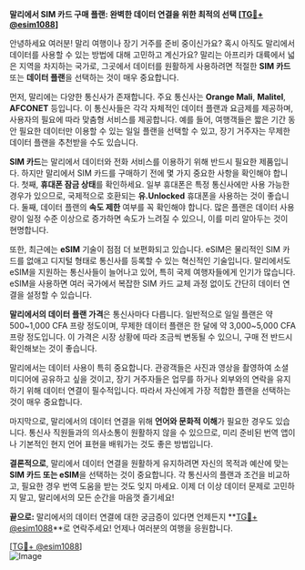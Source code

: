 **말리에서 SIM 카드 구매 플랜: 완벽한 데이터 연결을 위한 최적의 선택 [[TG💪+ @esim1088](https://t.me/s/esim1088)]**

안녕하세요 여러분! 말리 여행이나 장기 거주를 준비 중이신가요? 혹시 아직도 말리에서 데이터를 사용할 수 있는 방법에 대해 고민하고 계신가요? 말리는 아프리카 대륙에서 넓은 지역을 차지하는 국가로, 그곳에서 데이터를 원활하게 사용하려면 적절한 **SIM 카드** 또는 **데이터 플랜**을 선택하는 것이 매우 중요합니다.

먼저, 말리에는 다양한 통신사가 존재합니다. 주요 통신사는 **Orange Mali**, **Malitel**, **AFCONET** 등입니다. 이 통신사들은 각각 자체적인 데이터 플랜과 요금제를 제공하며, 사용자의 필요에 따라 맞춤형 서비스를 제공합니다. 예를 들어, 여행객들은 짧은 기간 동안 필요한 데이터만 이용할 수 있는 일일 플랜을 선택할 수 있고, 장기 거주자는 무제한 데이터 플랜을 추천받을 수도 있습니다.

**SIM 카드**는 말리에서 데이터와 전화 서비스를 이용하기 위해 반드시 필요한 제품입니다. 하지만 말리에서 SIM 카드를 구매하기 전에 몇 가지 중요한 사항을 확인해야 합니다. 첫째, **휴대폰 잠금 상태**를 확인하세요. 일부 휴대폰은 특정 통신사에만 사용 가능한 경우가 있으므로, 국제적으로 호환되는 **유.Unlocked** 휴대폰을 사용하는 것이 좋습니다. 둘째, 데이터 플랜의 **속도 제한** 여부를 꼭 확인해야 합니다. 많은 플랜은 데이터 사용량이 일정 수준 이상으로 증가하면 속도가 느려질 수 있으니, 이를 미리 알아두는 것이 현명합니다.

또한, 최근에는 **eSIM** 기술이 점점 더 보편화되고 있습니다. eSIM은 물리적인 SIM 카드를 없애고 디지털 형태로 통신사를 등록할 수 있는 혁신적인 기술입니다. 말리에서도 eSIM을 지원하는 통신사들이 늘어나고 있어, 특히 국제 여행자들에게 인기가 많습니다. eSIM을 사용하면 여러 국가에서 복잡한 SIM 카드 교체 과정 없이도 간단히 데이터 연결을 설정할 수 있습니다.

**말리에서의 데이터 플랜 가격**은 통신사마다 다릅니다. 일반적으로 일일 플랜은 약 500~1,000 CFA 프랑 정도이며, 무제한 데이터 플랜은 한 달에 약 3,000~5,000 CFA 프랑 정도입니다. 이 가격은 시장 상황에 따라 조금씩 변동될 수 있으니, 구매 전 반드시 확인해보는 것이 좋습니다.

말리에서는 데이터 사용이 특히 중요합니다. 관광객들은 사진과 영상을 촬영하여 소셜 미디어에 공유하고 싶을 것이고, 장기 거주자들은 업무를 하거나 외부와의 연락을 유지하기 위해 데이터 연결이 필수적입니다. 따라서 자신에게 가장 적합한 플랜을 선택하는 것이 매우 중요합니다.

마지막으로, 말리에서의 데이터 연결을 위해 **언어와 문화적 이해**가 필요한 경우도 있습니다. 통신사 직원들과의 의사소통이 원활하지 않을 수 있으므로, 미리 준비된 번역 앱이나 기본적인 현지 언어 표현을 배워가는 것도 좋은 방법입니다.

**결론적으로**, 말리에서 데이터 연결을 원활하게 유지하려면 자신의 목적과 예산에 맞는 **SIM 카드 또는 eSIM**을 선택하는 것이 중요합니다. 각 통신사의 플랜과 조건을 비교하고, 필요한 경우 번역 도움을 받는 것도 잊지 마세요. 이제 더 이상 데이터 문제로 고민하지 말고, 말리에서의 모든 순간을 마음껏 즐기세요!

**끝으로:** 말리에서의 데이터 연결에 대한 궁금증이 있다면 언제든지 **[TG💪+ @esim1088](https://t.me/s/esim1088)**로 연락주세요! 언제나 여러분의 여행을 응원합니다. 

[[TG💪+ @esim1088](https://t.me/s/esim1088)]  
![Image](https://i.postimg.cc/Y0z9fWf4/image.png)